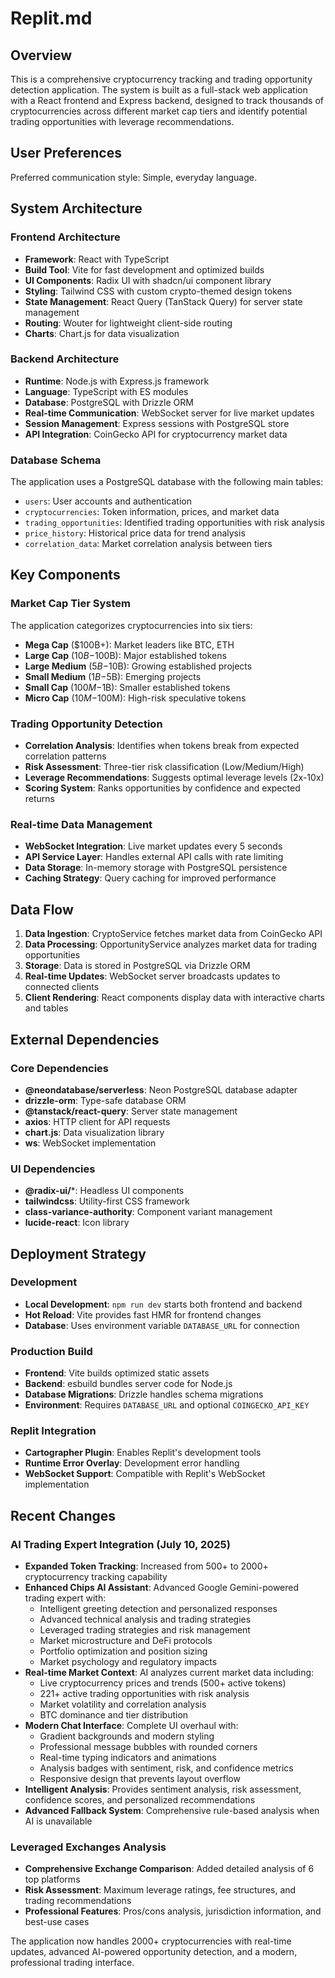 # Replit.md

## Overview

This is a comprehensive cryptocurrency tracking and trading opportunity detection application. The system is built as a full-stack web application with a React frontend and Express backend, designed to track thousands of cryptocurrencies across different market cap tiers and identify potential trading opportunities with leverage recommendations.

## User Preferences

Preferred communication style: Simple, everyday language.

## System Architecture

### Frontend Architecture
- **Framework**: React with TypeScript
- **Build Tool**: Vite for fast development and optimized builds
- **UI Components**: Radix UI with shadcn/ui component library
- **Styling**: Tailwind CSS with custom crypto-themed design tokens
- **State Management**: React Query (TanStack Query) for server state management
- **Routing**: Wouter for lightweight client-side routing
- **Charts**: Chart.js for data visualization

### Backend Architecture
- **Runtime**: Node.js with Express.js framework
- **Language**: TypeScript with ES modules
- **Database**: PostgreSQL with Drizzle ORM
- **Real-time Communication**: WebSocket server for live market updates
- **Session Management**: Express sessions with PostgreSQL store
- **API Integration**: CoinGecko API for cryptocurrency market data

### Database Schema
The application uses a PostgreSQL database with the following main tables:
- `users`: User accounts and authentication
- `cryptocurrencies`: Token information, prices, and market data
- `trading_opportunities`: Identified trading opportunities with risk analysis
- `price_history`: Historical price data for trend analysis
- `correlation_data`: Market correlation analysis between tiers

## Key Components

### Market Cap Tier System
The application categorizes cryptocurrencies into six tiers:
- **Mega Cap** ($100B+): Market leaders like BTC, ETH
- **Large Cap** ($10B-$100B): Major established tokens
- **Large Medium** ($5B-$10B): Growing established projects
- **Small Medium** ($1B-$5B): Emerging projects
- **Small Cap** ($100M-$1B): Smaller established tokens
- **Micro Cap** ($10M-$100M): High-risk speculative tokens

### Trading Opportunity Detection
- **Correlation Analysis**: Identifies when tokens break from expected correlation patterns
- **Risk Assessment**: Three-tier risk classification (Low/Medium/High)
- **Leverage Recommendations**: Suggests optimal leverage levels (2x-10x)
- **Scoring System**: Ranks opportunities by confidence and expected returns

### Real-time Data Management
- **WebSocket Integration**: Live market updates every 5 seconds
- **API Service Layer**: Handles external API calls with rate limiting
- **Data Storage**: In-memory storage with PostgreSQL persistence
- **Caching Strategy**: Query caching for improved performance

## Data Flow

1. **Data Ingestion**: CryptoService fetches market data from CoinGecko API
2. **Data Processing**: OpportunityService analyzes market data for trading opportunities
3. **Storage**: Data is stored in PostgreSQL via Drizzle ORM
4. **Real-time Updates**: WebSocket server broadcasts updates to connected clients
5. **Client Rendering**: React components display data with interactive charts and tables

## External Dependencies

### Core Dependencies
- **@neondatabase/serverless**: Neon PostgreSQL database adapter
- **drizzle-orm**: Type-safe database ORM
- **@tanstack/react-query**: Server state management
- **axios**: HTTP client for API requests
- **chart.js**: Data visualization library
- **ws**: WebSocket implementation

### UI Dependencies
- **@radix-ui/***: Headless UI components
- **tailwindcss**: Utility-first CSS framework
- **class-variance-authority**: Component variant management
- **lucide-react**: Icon library

## Deployment Strategy

### Development
- **Local Development**: `npm run dev` starts both frontend and backend
- **Hot Reload**: Vite provides fast HMR for frontend changes
- **Database**: Uses environment variable `DATABASE_URL` for connection

### Production Build
- **Frontend**: Vite builds optimized static assets
- **Backend**: esbuild bundles server code for Node.js
- **Database Migrations**: Drizzle handles schema migrations
- **Environment**: Requires `DATABASE_URL` and optional `COINGECKO_API_KEY`

### Replit Integration
- **Cartographer Plugin**: Enables Replit's development tools
- **Runtime Error Overlay**: Development error handling
- **WebSocket Support**: Compatible with Replit's WebSocket implementation

## Recent Changes

### AI Trading Expert Integration (July 10, 2025)
- **Expanded Token Tracking**: Increased from 500+ to 2000+ cryptocurrency tracking capability
- **Enhanced Chips AI Assistant**: Advanced Google Gemini-powered trading expert with:
  - Intelligent greeting detection and personalized responses
  - Advanced technical analysis and trading strategies
  - Leveraged trading strategies and risk management
  - Market microstructure and DeFi protocols
  - Portfolio optimization and position sizing
  - Market psychology and regulatory impacts
- **Real-time Market Context**: AI analyzes current market data including:
  - Live cryptocurrency prices and trends (500+ active tokens)
  - 221+ active trading opportunities with risk analysis
  - Market volatility and correlation analysis
  - BTC dominance and tier distribution
- **Modern Chat Interface**: Complete UI overhaul with:
  - Gradient backgrounds and modern styling
  - Professional message bubbles with rounded corners
  - Real-time typing indicators and animations
  - Analysis badges with sentiment, risk, and confidence metrics
  - Responsive design that prevents layout overflow
- **Intelligent Analysis**: Provides sentiment analysis, risk assessment, confidence scores, and personalized recommendations
- **Advanced Fallback System**: Comprehensive rule-based analysis when AI is unavailable

### Leveraged Exchanges Analysis
- **Comprehensive Exchange Comparison**: Added detailed analysis of 6 top platforms
- **Risk Assessment**: Maximum leverage ratings, fee structures, and trading recommendations
- **Professional Features**: Pros/cons analysis, jurisdiction information, and best-use cases

The application now handles 2000+ cryptocurrencies with real-time updates, advanced AI-powered opportunity detection, and a modern, professional trading interface.